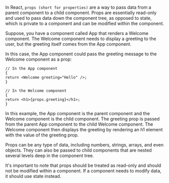 In React, `props (short for properties)` are a way to pass data from a parent component to a child component. Props are essentially read-only and used to pass data down the component tree, as opposed to state, which is private to a component and can be modified within the component.

Suppose, you have a component called App that renders a Welcome component. The Welcome component needs to display a greeting to the user, but the greeting itself comes from the App component.

In this case, the App component could pass the greeting message to the Welcome component as a prop:

```
// In the App component
{
return <Welcome greeting="Hello" />;
}
```

```
// In the Welcome component
{
return <h1>{props.greeting}</h1>;
}
```

In this example, the App component is the parent component and the Welcome component is the child component. The greeting prop is passed from the parent App component to the child Welcome component. The Welcome component then displays the greeting by rendering an h1 element with the value of the greeting prop.

Props can be any type of data, including numbers, strings, arrays, and even objects. They can also be passed to child components that are nested several levels deep in the component tree.

It's important to note that props should be treated as read-only and should not be modified within a component. If a component needs to modify data, it should use state instead.

